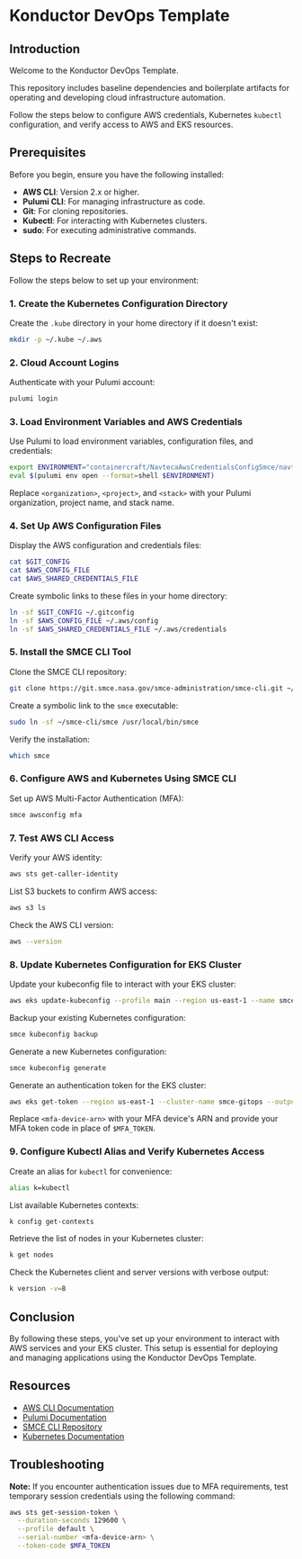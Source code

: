 # Konductor DevOps Template

## Introduction

Welcome to the Konductor DevOps Template.

This repository includes baseline dependencies and boilerplate artifacts for operating and developing cloud infrastructure automation.

Follow the steps below to configure AWS credentials, Kubernetes `kubectl` configuration, and verify access to AWS and EKS resources.

## Prerequisites

Before you begin, ensure you have the following installed:

- **AWS CLI**: Version 2.x or higher.
- **Pulumi CLI**: For managing infrastructure as code.
- **Git**: For cloning repositories.
- **Kubectl**: For interacting with Kubernetes clusters.
- **sudo**: For executing administrative commands.

## Steps to Recreate

Follow the steps below to set up your environment:

### 1. Create the Kubernetes Configuration Directory

Create the `.kube` directory in your home directory if it doesn't exist:

```bash {"id":"01J97M1349ZY70MQVHDB9BCR74"}
mkdir -p ~/.kube ~/.aws

```

### 2. Cloud Account Logins

Authenticate with your Pulumi account:

```bash {"id":"01J97M1349ZY70MQVHDE43DNY5"}
pulumi login

```

### 3. Load Environment Variables and AWS Credentials

Use Pulumi to load environment variables, configuration files, and credentials:

```bash {"id":"01J97M1349ZY70MQVHDGAFVNEB"}
export ENVIRONMENT="containercraft/NavtecaAwsCredentialsConfigSmce/navteca-aws-credentials-config-smce"
eval $(pulumi env open --format=shell $ENVIRONMENT)

```

Replace `<organization>`, `<project>`, and `<stack>` with your Pulumi organization, project name, and stack name.

### 4. Set Up AWS Configuration Files

Display the AWS configuration and credentials files:

```bash {"id":"01J97M1349ZY70MQVHDJSA5A4E"}
cat $GIT_CONFIG
cat $AWS_CONFIG_FILE
cat $AWS_SHARED_CREDENTIALS_FILE

```

Create symbolic links to these files in your home directory:

```bash {"id":"01J97M1349ZY70MQVHDJWF2SV7"}
ln -sf $GIT_CONFIG ~/.gitconfig
ln -sf $AWS_CONFIG_FILE ~/.aws/config
ln -sf $AWS_SHARED_CREDENTIALS_FILE ~/.aws/credentials

```

### 5. Install the SMCE CLI Tool

Clone the SMCE CLI repository:

```bash {"id":"01J97M1349ZY70MQVHDMSP1MHQ"}
git clone https://git.smce.nasa.gov/smce-administration/smce-cli.git ~/smce-cli

```

Create a symbolic link to the `smce` executable:

```bash {"id":"01J97M1349ZY70MQVHDQS03J8G"}
sudo ln -sf ~/smce-cli/smce /usr/local/bin/smce

```

Verify the installation:

```bash {"id":"01J97M1349ZY70MQVHDSWK0Q2Z"}
which smce

```

### 6. Configure AWS and Kubernetes Using SMCE CLI

Set up AWS Multi-Factor Authentication (MFA):

```bash {"id":"01J97M1349ZY70MQVHDT7NEEM1"}
smce awsconfig mfa

```

### 7. Test AWS CLI Access

Verify your AWS identity:

```bash {"id":"01J97M1349ZY70MQVHE11Y7TC6"}
aws sts get-caller-identity

```

List S3 buckets to confirm AWS access:

```bash {"id":"01J97M1349ZY70MQVHE452WAP0"}
aws s3 ls

```

Check the AWS CLI version:

```bash {"id":"01J97M1349ZY70MQVHE58JS7ND"}
aws --version

```

### 8. Update Kubernetes Configuration for EKS Cluster

Update your kubeconfig file to interact with your EKS cluster:

```bash {"id":"01J97M1349ZY70MQVHE78ZE70R"}
aws eks update-kubeconfig --profile main --region us-east-1 --name smce-gitops

```

Backup your existing Kubernetes configuration:

```bash {"id":"01J97M1349ZY70MQVHDX8JD5XZ"}
smce kubeconfig backup

```

Generate a new Kubernetes configuration:

```bash {"id":"01J97M1349ZY70MQVHDZVHZ3TQ"}
smce kubeconfig generate

```

Generate an authentication token for the EKS cluster:

```bash {"id":"01J97M1349ZY70MQVHE9A2GZGB"}
aws eks get-token --region us-east-1 --cluster-name smce-gitops --output json

```

Replace `<mfa-device-arn>` with your MFA device's ARN and provide your MFA token code in place of `$MFA_TOKEN`.

### 9. Configure Kubectl Alias and Verify Kubernetes Access

Create an alias for `kubectl` for convenience:

```bash {"id":"01J97M1349ZY70MQVHEAN1E8D0"}
alias k=kubectl

```

List available Kubernetes contexts:

```bash {"id":"01J97M1349ZY70MQVHEE3CJ1YZ"}
k config get-contexts

```

Retrieve the list of nodes in your Kubernetes cluster:

```bash {"id":"01J97M1349ZY70MQVHEGY0QEQW"}
k get nodes

```

Check the Kubernetes client and server versions with verbose output:

```bash {"id":"01J97M1349ZY70MQVHEHTZNV1Y"}
k version -v=8

```

## Conclusion

By following these steps, you've set up your environment to interact with AWS services and your EKS cluster. This setup is essential for deploying and managing applications using the Konductor DevOps Template.

## Resources

- [AWS CLI Documentation](https://docs.aws.amazon.com/cli/latest/userguide/cli-chap-welcome.html)
- [Pulumi Documentation](https://www.pulumi.com/docs/)
- [SMCE CLI Repository](https://git.smce.nasa.gov/smce-administration/smce-cli)
- [Kubernetes Documentation](https://kubernetes.io/docs/home/)

## Troubleshooting

**Note:** If you encounter authentication issues due to MFA requirements, test temporary session credentials using the following command:

```bash {"id":"01J97M1349ZY70MQVHEJENFEAD"}
aws sts get-session-token \
  --duration-seconds 129600 \
  --profile default \
  --serial-number <mfa-device-arn> \
  --token-code $MFA_TOKEN
```

